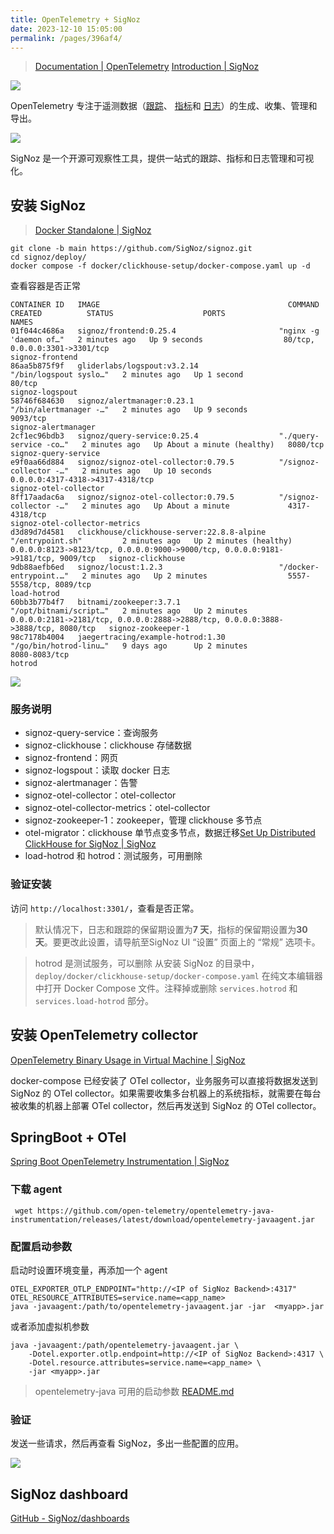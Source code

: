 ```yaml
---
title: OpenTelemetry + SigNoz
date: 2023-12-10 15:05:00
permalink: /pages/396af4/
---
```

> [Documentation | OpenTelemetry](https://opentelemetry.io/docs/)
> [Introduction | SigNoz](https://signoz.io/docs)

![](https://assets-notes.oss-cn-hangzhou.aliyuncs.com/image/202312101520602.png)

OpenTelemetry 专注于遥测数据（[跟踪](https://opentelemetry.io/docs/concepts/signals/traces/)、 [指标](https://opentelemetry.io/docs/concepts/signals/metrics/)和 [日志](https://opentelemetry.io/docs/concepts/signals/logs/)）的生成、收集、管理和导出。

![](https://assets-notes.oss-cn-hangzhou.aliyuncs.com/image/202312101527992.png)

SigNoz 是一个开源可观察性工具，提供一站式的跟踪、指标和日志管理和可视化。

## 安装 SigNoz

> [Docker Standalone | SigNoz](https://signoz.io/docs/install/docker/)

```shell
git clone -b main https://github.com/SigNoz/signoz.git
cd signoz/deploy/
docker compose -f docker/clickhouse-setup/docker-compose.yaml up -d
```

查看容器是否正常
```shell
CONTAINER ID   IMAGE                                          COMMAND                  CREATED          STATUS                    PORTS                                                                            NAMES
01f044c4686a   signoz/frontend:0.25.4                       "nginx -g 'daemon of…"   2 minutes ago   Up 9 seconds                  80/tcp, 0.0.0.0:3301->3301/tcp                                                     signoz-frontend
86aa5b875f9f   gliderlabs/logspout:v3.2.14                  "/bin/logspout syslo…"   2 minutes ago   Up 1 second                   80/tcp                                                                             signoz-logspout
58746f684630   signoz/alertmanager:0.23.1                   "/bin/alertmanager -…"   2 minutes ago   Up 9 seconds                  9093/tcp                                                                           signoz-alertmanager
2cf1ec96bdb3   signoz/query-service:0.25.4                  "./query-service -co…"   2 minutes ago   Up About a minute (healthy)   8080/tcp                                                                           signoz-query-service
e9f0aa66d884   signoz/signoz-otel-collector:0.79.5          "/signoz-collector -…"   2 minutes ago   Up 10 seconds                 0.0.0.0:4317-4318->4317-4318/tcp                                                   signoz-otel-collector
8ff17aadac6a   signoz/signoz-otel-collector:0.79.5          "/signoz-collector -…"   2 minutes ago   Up About a minute             4317-4318/tcp                                                                      signoz-otel-collector-metrics
d3d89d7d4581   clickhouse/clickhouse-server:22.8.8-alpine   "/entrypoint.sh"         2 minutes ago   Up 2 minutes (healthy)        0.0.0.0:8123->8123/tcp, 0.0.0.0:9000->9000/tcp, 0.0.0.0:9181->9181/tcp, 9009/tcp   signoz-clickhouse
9db88aefb6ed   signoz/locust:1.2.3                          "/docker-entrypoint.…"   2 minutes ago   Up 2 minutes                  5557-5558/tcp, 8089/tcp                                                            load-hotrod
60bb3b77b4f7   bitnami/zookeeper:3.7.1                      "/opt/bitnami/script…"   2 minutes ago   Up 2 minutes                  0.0.0.0:2181->2181/tcp, 0.0.0.0:2888->2888/tcp, 0.0.0.0:3888->3888/tcp, 8080/tcp   signoz-zookeeper-1
98c7178b4004   jaegertracing/example-hotrod:1.30            "/go/bin/hotrod-linu…"   9 days ago      Up 2 minutes                  8080-8083/tcp                                                                      hotrod
```

![](https://assets-notes.oss-cn-hangzhou.aliyuncs.com/image/202312101625149.png)

### 服务说明

+ signoz-query-service：查询服务
+ signoz-clickhouse：clickhouse 存储数据
+ signoz-frontend：网页
+ signoz-logspout：读取 docker 日志
+ signoz-alertmanager：告警
+ signoz-otel-collector：otel-collector
+ signoz-otel-collector-metrics：otel-collector
+ signoz-zookeeper-1：zookeeper，管理 clickhouse 多节点
+ otel-migrator：clickhouse 单节点变多节点，数据迁移[Set Up Distributed ClickHouse for SigNoz | SigNoz](https://signoz.io/docs/operate/clickhouse/distributed-clickhouse/#prerequisites)
+ load-hotrod 和 hotrod：测试服务，可用删除

### 验证安装

访问 `http://localhost:3301/`，查看是否正常。

> 默认情况下，日志和跟踪的保留期设置为**7 天**，指标的保留期设置为**30 天**。要更改此设置，请导航至SigNoz UI “设置” 页面上的 “常规” 选项卡。

> hotrod 是测试服务，可以删除
> 从安装 SigNoz 的目录中，`deploy/docker/clickhouse-setup/docker-compose.yaml` 在纯文本编辑器中打开 Docker Compose 文件。注释掉或删除 `services.hotrod` 和 `services.load-hotrod` 部分。


## 安装 OpenTelemetry collector
[OpenTelemetry Binary Usage in Virtual Machine | SigNoz](https://signoz.io/docs/tutorial/opentelemetry-binary-usage-in-virtual-machine/)

docker-compose 已经安装了 OTel collector，业务服务可以直接将数据发送到 SigNoz 的 OTel collector。如果需要收集多台机器上的系统指标，就需要在每台被收集的机器上部署 OTel collector，然后再发送到 SigNoz 的 OTel collector。


## SpringBoot + OTel
[Spring Boot OpenTelemetry Instrumentation | SigNoz](https://signoz.io/docs/instrumentation/springboot/)

### 下载 agent
```shell
 wget https://github.com/open-telemetry/opentelemetry-java-instrumentation/releases/latest/download/opentelemetry-javaagent.jar
```

### 配置启动参数

启动时设置环境变量，再添加一个 agent
```shell
OTEL_EXPORTER_OTLP_ENDPOINT="http://<IP of SigNoz Backend>:4317" OTEL_RESOURCE_ATTRIBUTES=service.name=<app_name>
java -javaagent:/path/to/opentelemetry-javaagent.jar -jar  <myapp>.jar
```
或者添加虚拟机参数
```shell
java -javaagent:/path/opentelemetry-javaagent.jar \
    -Dotel.exporter.otlp.endpoint=http://<IP of SigNoz Backend>:4317 \
    -Dotel.resource.attributes=service.name=<app_name> \
    -jar <myapp>.jar
```

> opentelemetry-java 可用的启动参数
> [README.md](https://github.com/open-telemetry/opentelemetry-java/blob/main/sdk-extensions/autoconfigure/README.md)
### 验证

发送一些请求，然后再查看 SigNoz，多出一些配置的应用。

![](https://assets-notes.oss-cn-hangzhou.aliyuncs.com/image/202312101609709.png)


## SigNoz dashboard

[GitHub - SigNoz/dashboards](https://github.com/SigNoz/dashboards/tree/main)
